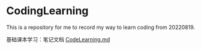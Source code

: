 # CodingLearning
This is a repository for me to record my way to learn coding from 20220819.

基础课本学习：笔记文档 [CodeLearning.md](https://github.com/PaulBeyond/CodingLearning/blob/master/CodeLearning.md)
